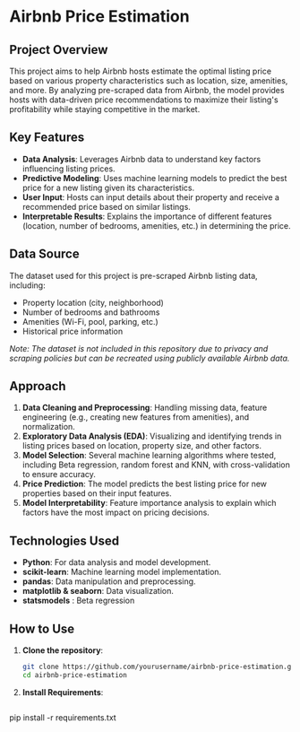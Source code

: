 # Airbnb Price Estimation

## Project Overview
This project aims to help Airbnb hosts estimate the optimal listing price based on various property characteristics such as location, size, amenities, and more. By analyzing pre-scraped data from Airbnb, the model provides hosts with data-driven price recommendations to maximize their listing's profitability while staying competitive in the market.

## Key Features
- **Data Analysis**: Leverages Airbnb data to understand key factors influencing listing prices.
- **Predictive Modeling**: Uses machine learning models to predict the best price for a new listing given its characteristics.
- **User Input**: Hosts can input details about their property and receive a recommended price based on similar listings.
- **Interpretable Results**: Explains the importance of different features (location, number of bedrooms, amenities, etc.) in determining the price.

## Data Source
The dataset used for this project is pre-scraped Airbnb listing data, including:
- Property location (city, neighborhood)
- Number of bedrooms and bathrooms
- Amenities (Wi-Fi, pool, parking, etc.)
- Historical price information

*Note: The dataset is not included in this repository due to privacy and scraping policies but can be recreated using publicly available Airbnb data.*

## Approach
1. **Data Cleaning and Preprocessing**: Handling missing data, feature engineering (e.g., creating new features from amenities), and normalization.
2. **Exploratory Data Analysis (EDA)**: Visualizing and identifying trends in listing prices based on location, property size, and other factors.
3. **Model Selection**: Several machine learning algorithms where tested, including Beta regression, random forest and KNN, with cross-validation to ensure accuracy.
4. **Price Prediction**: The model predicts the best listing price for new properties based on their input features.
5. **Model Interpretability**: Feature importance analysis to explain which factors have the most impact on pricing decisions.

## Technologies Used
- **Python**: For data analysis and model development.
- **scikit-learn**: Machine learning model implementation.
- **pandas**: Data manipulation and preprocessing.
- **matplotlib & seaborn**: Data visualization.
- **statsmodels** : Beta regression 

## How to Use
1. **Clone the repository**:
   ```bash
   git clone https://github.com/yourusername/airbnb-price-estimation.git
   cd airbnb-price-estimation


2. **Install Requirements**:
   ```bash
pip install -r requirements.txt
